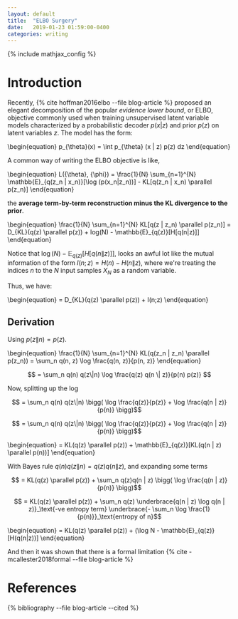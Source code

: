 ```yaml
---
layout: default
title:  "ELBO Surgery"
date:   2019-01-23 01:59:00-0400
categories: writing
---
```


{% include mathjax_config %}

# Introduction

Recently, {% cite hoffman2016elbo --file blog-article %} proposed an elegant
decomposition of the popular *evidence lower bound*, or ELBO, objective commonly
used when training unsupervised latent variable models characterized by a
probabilistic decoder $p(x | z)$ and prior $p(z)$ on latent
variables $z$. The model has the form:

\begin{equation}
p_{\theta}(x) = \int p_{\theta} (x | z) p(z) dz
\end{equation}

A common way of writing the ELBO objective is like,

\begin{equation}
L({\theta}, {\phi}) = \frac{1}{N} \sum_{n=1}^{N} \mathbb{E}_{q(z_n | x_n)}[\log (p(x_n|z_n))] - KL[q(z_n | x_n) \parallel p(z_n)]
\end{equation}

the __average term-by-term reconstruction minus the KL divergence to the prior__.

\begin{equation}
\frac{1}{N} \sum_{n=1}^{N} KL[q(z | z_n) \parallel p(z_n)] = D_{KL}(q(z) \parallel p(z)) + log(N) - \mathbb{E}_{q(z)}[H[q(n|z)]]
\end{equation}

Notice that $\log(N) - \mathbb{E}_{q(z)}[H[q(n\|z)]]$, looks an awful lot like
the mutual information of the form $I(n;z)=H(n)-H(n\|z)$, where we're treating
the indices $n$ to the $N$ input samples $X_N$ as a random variable.

Thus, we have:

\begin{equation}
 = D_{KL}(q(z) \parallel p(z)) + I(n;z)
\end{equation}

## Derivation

Using $p(z \| n) = p(z)$.

\begin{equation}
\frac{1}{N} \sum_{n=1}^{N} KL(q(z_n \| z_n) \parallel p(z_n)) = \sum_n q(n, z) \log \frac{q(n, z)}{p(n, z)}
\end{equation}

$$ = \sum_n q(n) q(z\|n) \log \frac{q(z) q(n \| z)}{p(n) p(z)} $$

Now, splitting up the log

$$ = \sum_n q(n) q(z\|n) \bigg( \log \frac{q(z)}{p(z)} + \log \frac{q(n | z)}{p(n)} \bigg)$$

$$ = \sum_n q(n) q(z\|n) \bigg( \log \frac{q(z)}{p(z)} + \log \frac{q(n | z)}{p(n)} \bigg)$$

\begin{equation}
 = KL(q(z) \parallel p(z)) + \mathbb{E}_{q(z)}[KL(q(n | z) \parallel p(n))]
\end{equation}

With Bayes rule $q(n)q(z\|n) = q(z)q(n\|z)$, and expanding some terms

$$ = KL(q(z) \parallel p(z)) + \sum_n q(z)q(n | z) \bigg( \log \frac{q(n | z)}{p(n)} \bigg)$$

$$ = KL(q(z) \parallel p(z)) + \sum_n q(z) \underbrace{q(n | z) \log q(n | z)}_\text{-ve entropy term}
  \underbrace{- \sum_n \log \frac{1}{p(n)}}_\text{entropy of n}$$

\begin{equation}
 = KL(q(z) \parallel p(z)) + (\log N - \mathbb{E}_{q(z)}[H(q(n|z))]
\end{equation}

And then it was shown that there is a formal limitation
{% cite -mcallester2018formal --file blog-article %}

# References

{% bibliography --file blog-article --cited %}

<!--![iou-vs-xent]({{site.url}}/img/vgg6xs-fc6-k1-512-deconv-k64s32-iou-vs-xent.png)-->
